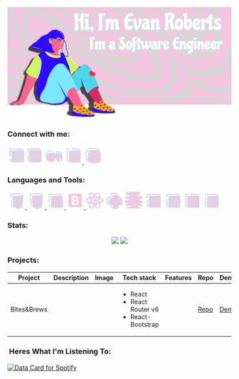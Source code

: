 ![Alt Banner](Banner-2.svg)

<h3 align="left">Connect with me:</h3>
<p align="left">
  <a href="https://robertsevan.com" target="_blank"><img align="left" alt="robertsevan.com" height="40px" width="40px" src="icons8-website-48.png" /></a>
  <a href="https://linkedin.com/in/evan-roberts-76801621a" target="_blank"><img height="40" width="40" src="icons8-linkedin-48.png" /></a>
  <a href="https://medium.com/@robertsevan" target="_blank"><img height="40" width="40" src="icons8-medium-48.png" /></a>
  <a href="https://www.behance.net/evanroberts3" target="_blank"><img height="40" width="40" src="icons8-behance-48.png" /> </a>
  <a href="https://www.instagram.com/evanroberts.art/" target="_blank"><img height="40" width="40" src="icons8-instagram-48.png" /></a>
</p>

<h3 align="left">Languages and Tools:</h3>
<p align="left"> 
<a href="https://www.w3.org/html/" target="_blank" rel="noreferrer"> <img src="icons8-html-48.png" alt="html5" width="40" height="40"/> </a> 
<a href="https://www.w3schools.com/css/" target="_blank" rel="noreferrer"> <img src="icons8-css3-48.png" alt="css3" width="40" height="40"/> </a> 
<a href="https://developer.mozilla.org/en-US/docs/Web/JavaScript" target="_blank" rel="noreferrer"> <img src="icons8-js-48.png" alt="javascript" width="40" height="40"/> </a> 
<a href="https://getbootstrap.com" target="_blank" rel="noreferrer"> <img src="icons8-bootstrap-48.png" alt="bootstrap" width="40" height="40"/> </a> 
<img src="icons8-react-16.png" alt="react" width="40" height="40"/>
<img src="icons8-python-48.png" alt="python" width="40" height="40"/>
<img src="icons8-flask-64.png" alt="flask" width="40" height="40"/>
<img height="40" width="40" src="icons8-illustrator-48.png" />
<img height="40" width="40" src="icons8-photoshop-48.png" /> 
<img height="40" width="40" src="icons8-adobe-indesign-48.png" /> 
<img height="40" width="40" src="icons8-adobe-after-effects-48.png" /> 



</p>

<h3 align="left">Stats:</h3>
<div align="center">
<img src="https://streak-stats.demolab.com?user=Evan-Roberts-808&theme=tokyonight"/>
<img src="https://github-readme-stats.vercel.app/api/top-langs/?username=evan-roberts-808&layout=compact&theme=tokyonight" />
</div>
<h3 align="left">Projects:</h3>

<table align="center">
<thead>
  <th>Project</th>
  <th>Description</th>
  <th>Image</th>
  <th>Tech stack</th>
  <th>Features</th>
  <th>Repo</th>
  <th>Demo</th>
</thead>
<tbody>
  <tr>
    <td>Bites&Brews</td>
    <td></td>
    <td></td>
    <td><ul><li>React</li><li>React Router v6</li><li>React-Bootstrap</li></ul></td>
    <td></td>
    <td><a href="https://github.com/Evan-Roberts-808/Bites-and-Brews" target="_blank">Repo</a></td>
    <td><a href="https://main--splendorous-frangollo-74c2dd.netlify.app" target="_blank">Demo</a></td>
  </tr>
</tbody>
</table>

<h3 align="left">&nbsp;Heres What I'm Listening To:</h3>

<p align="left"><a href="https://www.data-card-for-spotify.com/card?user_id=leoslastwill">
  <img align="center" src="https://www.data-card-for-spotify.com/api/card?user_id=leoslastwill" alt="Data Card for Spotify">
</a></p>

